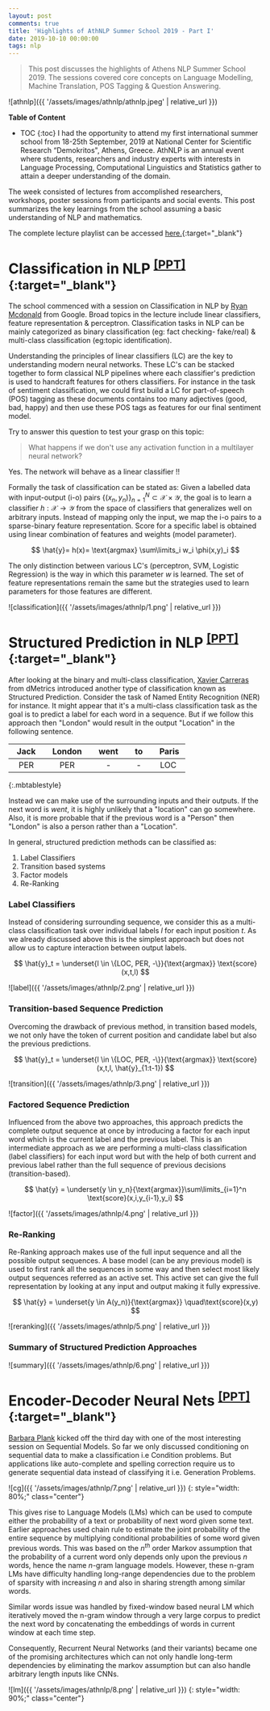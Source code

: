 ```yaml
---
layout: post
comments: true
title: 'Highlights of AthNLP Summer School 2019 - Part I'
date: 2019-10-10 00:00:00
tags: nlp
---
```

> This post discusses the highlights of Athens NLP Summer School 2019. The sessions covered core concepts on Language Modelling, Machine Translation, POS Tagging & Question Answering.

<!--more-->

![athnlp]({{ '/assets/images/athnlp/athnlp.jpeg' | relative_url }})
<!-- {: style="width: 80%;" class="center"} -->

<!--more-->

**Table of Content**
* TOC
{:toc}
I had the opportunity to attend my first international summer school from 18-25th September, 2019 at National Center for Scientific Research “Demokritos", Athens, Greece. AthNLP is an annual event where students, researchers and industry experts with interests in Language Processing, Computational Linguistics and Statistics gather to attain a deeper understanding of the domain.

The week consisted of lectures from accomplished researchers, workshops, poster sessions from participants and social events. This post summarizes the key learnings from the school assuming a basic understanding of NLP and mathematics.

The complete lecture playlist can be accessed [here.](https://www.youtube.com/playlist?list=PLSWgH7JB2-1G2h8wj-ecK8FfpX72Z80_B){:target="_blank"}

# Classification in NLP <sup>[\[PPT\]](https://github.com/athnlp/athnlp-labs/blob/master/slides/McDonald_classification.pdf){:target="_blank"}</sup>

The school commenced with a session on Classification in NLP by [Ryan Mcdonald](https://ryanmcd.github.io/) from Google. Broad topics in the lecture include linear classifiers, feature representation & perceptron. Classification tasks in NLP can be mainly categorized as binary classification (eg: fact checking- fake/real) & multi-class classification (eg:topic identification).

Understanding the principles of linear classifiers (LC) are the key to understanding modern neural networks. These LC's can be stacked together to form classical NLP pipelines where each classifier's prediction is used to handcraft features for others classifiers. For instance in the task of sentiment classification, we could first build a LC for part-of-speech (POS) tagging as these documents contains too many adjectives (good, bad, happy) and then use these POS tags as features for our final sentiment model.

Try to answer this question to test your grasp on this topic:

> What happens if we don't use any activation function in a multilayer neural network?

Yes. The network will behave as a linear classifier !! 

Formally the task of classification can be stated as:
Given a labelled data with input-output (i-o) pairs $\{(x_n,y_n)\}_{n=1}^N \subset \mathcal{X} \times \mathcal{Y}$, the goal is to learn a classifier $h: \mathcal{X}\rightarrow\mathcal{Y}$ from the space of classifiers that generalizes well on arbitrary inputs. 
Instead of mapping only the input, we map the i-o pairs to a sparse-binary feature representation. Score for a specific label is obtained using linear combination of features and weights (model parameter).

$$ \hat{y}= h(x)= \text{argmax} \sum\limits_i w_i \phi(x,y)_i $$

The only distinction between various LC's (perceptron, SVM, Logistic Regression)  is the way in which this parameter $w$ is learned. The set of feature representations remain the same but the strategies used to learn parameters for those features are different.

<!-- Training data is such that we can find a hyperplane that perfectly classifies all the instances. -->

![classification]({{ '/assets/images/athnlp/1.png' | relative_url }})

# Structured Prediction in NLP <sup>[\[PPT\]](https://github.com/athnlp/athnlp-labs/blob/master/slides/Carreras_morning_2.pdf){:target="_blank"}</sup>

After looking at the binary and multi-class classification, [Xavier Carreras](https://xaviercarreras.github.io/) from dMetrics introduced another type of classification known as Structured Prediction. Consider the task of Named Entity Recognition (NER) for instance. It might appear that it's a multi-class classification task as the goal is to predict a label for each word in a sequence. But if we follow this approach then "London" would result in the output "Location" in the following sentence.

| &nbsp; Jack &nbsp;| &nbsp; London &nbsp;| &nbsp; went &nbsp;| &nbsp; to &nbsp;| &nbsp; Paris&nbsp;|
|:--:|:--:|:--:|:--:|:--:|
| PER| PER| -| -| LOC|
{:.mbtablestyle}

Instead we can make use of the surrounding inputs and their outputs. If the next word is <em>went</em>, it is highly unlikely that a "location" can go somewhere. Also, it is more probable that if the previous word is a "Person" then "London" is also a person rather than a "Location".

In general, structured prediction methods can be classified as: 
1. Label Classifiers
1. Transition based systems
1. Factor models 
1. Re-Ranking

### Label Classifiers

Instead of considering surrounding sequence, we consider this as a multi-class classification task over individual labels $l$ for each input position $t$. As we already discussed above this is the simplest approach but does not allow us to capture interaction between output labels.

$$ \hat{y}_t = \underset{l \in \{LOC, PER, -\}}{\text{argmax}} \text{score}(x,t,l) $$ 

![label]({{ '/assets/images/athnlp/2.png' | relative_url }})

### Transition-based Sequence Prediction

Overcoming the drawback of previous method, in transition based models, we not only have the token of current position and candidate label but also the previous predictions.

$$ \hat{y}_t = \underset{l \in \{LOC, PER, -\}}{\text{argmax}} \text{score}(x,t,l, \hat{y}_{1:t-1}) $$ 

![transition]({{ '/assets/images/athnlp/3.png' | relative_url }})

### Factored Sequence Prediction

Influenced from the above two approaches, this approach predicts the complete output sequence at once by introducing a factor for each input word which is the current label and the previous label. This is an intermediate approach as we are performing a multi-class classification (label classifiers) for each input word but with the help of both current and previous label rather than the full sequence of previous decisions (transition-based).

$$ \hat{y} = \underset{y \in y_n}{\text{argmax}}\sum\limits_{i=1}^n \text{score}(x,i,y_{i-1},y_i) $$ 

![factor]({{ '/assets/images/athnlp/4.png' | relative_url }})

### Re-Ranking

Re-Ranking approach makes use of the full input sequence and all the possible output sequences. A base model (can be any previous model) is used to first rank all the sequences in some way and then select most likely output sequences referred as an active set. This active set can give the full representation by looking at any input and output making it fully expressive.

$$ \hat{y} = \underset{y \in A(y_n)}{\text{argmax}} \quad\text{score}(x,y) $$ 

![reranking]({{ '/assets/images/athnlp/5.png' | relative_url }})
<!-- {: style="width: 80%;" class="center"} -->

### Summary of Structured Prediction Approaches

![summary]({{ '/assets/images/athnlp/6.png' | relative_url }})

# Encoder-Decoder Neural Nets <sup>[\[PPT\]](https://github.com/athnlp/athnlp-labs/blob/master/slides/athNLP-Lec3-BPlank.pdf){:target="_blank"}</sup>

[Barbara Plank](https://bplank.github.io/) kicked off the third day with one of the most interesting session on Sequential Models. So far we only discussed conditioning on sequential data to make a classification i.e Condition problems. But applications like auto-complete and spelling correction require us to generate sequential data instead of classifying it i.e. Generation Problems.

![cg]({{ '/assets/images/athnlp/7.png' | relative_url }})
{: style="width: 80%;" class="center"}

This gives rise to Language Models (LMs) which can be used to compute either the probability of a text or probability of next word given some text. Earlier approaches used chain rule to estimate the joint probability of the entire sequence by multiplying conditional probabilities of some word given previous words. This was based on the $n^{th}$ order Markov assumption that the probability of a current word only depends only upon the previous $n$ words, hence the name $n$-gram language models. However, these n-gram LMs have difficulty handling long-range dependencies due to the problem of sparsity with increasing $n$ and also in sharing strength among similar words.

Similar words issue was handled by fixed-window based neural LM which iteratively moved the n-gram window through a very large corpus to predict the next word by concatenating the embeddings of words in current window at each time step.

Consequently, Recurrent Neural Networks (and their variants) became one of the promising architectures which can not only handle long-term dependencies by eliminating the markov assumption but can also handle arbitrary length inputs like CNNs. 

![lm]({{ '/assets/images/athnlp/8.png' | relative_url }})
{: style="width: 90%;" class="center"}

